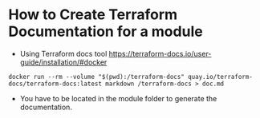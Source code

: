 # How to Create Terraform Documentation for a module
- Using Terraform docs tool https://terraform-docs.io/user-guide/installation/#docker
```
docker run --rm --volume "$(pwd):/terraform-docs" quay.io/terraform-docs/terraform-docs:latest markdown /terraform-docs > doc.md
```
- You have to be located in the module folder to generate the documentation.